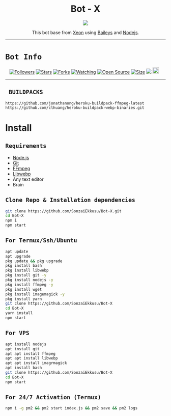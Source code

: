  

<h1 align="center">Bot - X<br></h1>
<p align="center">
<img src="https://avatars.githubusercontent.com/u/61716582?v=4" />
</p>

<p align="center">
This bot base from <a href="https://github.com/SonzaiEkkusu" target="_blank">Xeon</a> using <a href="https://github.com/adiwajshing/Baileys" target="_blank">Baileys</a> and <a href="https://github.com/nodejs" target="_blank">Nodejs</a>.
</p>

------

# ```Bot Info```
<p align="center">
<a href="https://github.com/SonzaiEkkusu/followers"><img title="Followers" src="https://img.shields.io/github/followers/SonzaiEkkusu?color=red&style=flat-square"></a>
<a href="https://github.com/SonzaiEkkusu/Bot-X/stargazers/"><img title="Stars" src="https://img.shields.io/github/stars/SonzaiEkkusu/Bot-X?color=blue&style=flat-square"></a>
<a href="https://github.com/SonzaiEkkusu/Bot-X/network/members"><img title="Forks" src="https://img.shields.io/github/forks/SonzaiEkkusu/Bot-X?color=red&style=flat-square"></a>
<a href="https://github.com/SonzaiEkkusu/Bot-X/watchers"><img title="Watching" src="https://img.shields.io/github/watchers/SonzaiEkkusu/Bot-X?label=Watchers&color=blue&style=flat-square"></a>
<a href="https://github.com/SonzaiEkkusu/Bot-X"><img title="Open Source" src="https://img.shields.io/badge/Base-Xeon%20Bot%20Inc.-red?v=103"></a>
<a href="https://github.com/SonzaiEkkusu/Bot-X/"><img title="Size" src="https://img.shields.io/github/repo-size/SonzaiEkkusu/Bot-X?style=flat-square&color=green"></a>
<a href="https://hits.seeyoufarm.com"><img src="https://hits.seeyoufarm.com/api/count/incr/badge.svg?url=https%3A%2F%2Fgithub.com%2FSonzaiEkkusu%2FBot-X&count_bg=%2379C83D&title_bg=%23555555&icon=probot.svg&icon_color=%2300FF6D&title=hits&edge_flat=false"/></a>
<a href="https://github.com/SonzaiEkkusu/Bot-X/graphs/commit-activity"><img height="20" src="https://img.shields.io/badge/Maintained%3F-yes-green.svg"></a>&nbsp;&nbsp;
</p>
<p align='center'>
    </p>

-------

## ` BUILDPACKS`

```
https://github.com/jonathanong/heroku-buildpack-ffmpeg-latest
https://github.com/clhuang/heroku-buildpack-webp-binaries.git
```


# Install
## `Requirements`
* [Node.js](https://nodejs.org/en/)
* [Git](https://git-scm.com/downloads)
* [FFmpeg](https://github.com/BtbN/FFmpeg-Builds/releases/download/autobuild-2020-12-08-13-03/ffmpeg-n4.3.1-26-gca55240b8c-win64-gpl-4.3.zip)
* [Libwebp](https://developers.google.com/speed/webp/download)
* Any text editor
* Brain
## `Clone Repo & Installation dependencies`
```bash
git clone https://github.com/SonzaiEkkusu/Bot-X.git
cd Bot-X
npm i
npm start
```
## `For Termux/Ssh/Ubuntu`
```bash
apt update
apt upgrade
pkg update && pkg upgrade
pkg install bash
pkg install libwebp
pkg install git -y
pkg install nodejs -y 
pkg install ffmpeg -y 
pkg install wget
pkg install imagemagick -y
pkg install yarn
git clone https://github.com/SonzaiEkkusu/Bot-X
cd Bot-X
yarn install
npm start
```
## `For VPS`
```bash
apt install nodejs 
apt install git 
apt apt install ffmpeg 
apt apt install libwebp 
apt apt install imagrmagick
apt install bash
git clone https://github.com/SonzaiEkkusu/Bot-X
cd Bot-X
npm start
```
## `For 24/7 Activation (Termux)`
```bash
npm i -g pm2 && pm2 start index.js && pm2 save && pm2 logs
```
